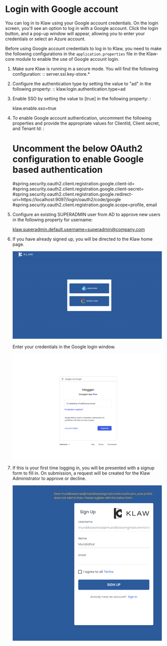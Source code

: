 # Login with Google account

You can log in to Klaw using your Google account credentials. On the
login screen, you'll see an option to log in with a Google account.
Click the login button, and a pop-up window will appear, allowing you to
enter your credentials or select an Azure account.

Before using Google account credentials to log in to Klaw, you need to
make the following configurations in the `application.properties` file
in the Klaw-core module to enable the use of Google account login.

1. Make sure Klaw is running in a secure mode. You will find the
following configuration: :: server.ssl.key-store.\*

2. Configure the authentication type by setting the value to \"ad\" in
the following property: :: klaw.login.authentication.type=ad

3. Enable SSO by setting the value to [true] in the
following property: :

    klaw.enable.sso=true

4. To enable Google account authentication, uncomment the following
properties and provide the appropriate values for ClientId, Client
secret, and Tenant Id: :

    # Uncomment the below OAuth2 configuration to enable Google based authentication
    #spring.security.oauth2.client.registration.google.client-id=
    #spring.security.oauth2.client.registration.google.client-secret=
    #spring.security.oauth2.client.registration.google.redirect-uri=https://localhost:9097/login/oauth2/code/google
    #spring.security.oauth2.client.registration.google.scope=profile, email

5. Configure an existing SUPERADMIN user from AD to approve new users in the following property for username:

    <klaw.superadmin.default.username=superadmin@company.com>

6.  If you have already signed up, you will be directed to the Klaw home
    page.

    ![image](../../../static/images/authentication/OAuthLogin.png)

    Enter your credentials in the Google login window.

    ![image](../../../static/images/authentication/GoogleLogin.png)

7.  If this is your first time logging in, you will be presented with a
    signup form to fill in. On submission, a request will be created for
    the Klaw Administrator to approve or decline.

    ![image](../../../static/images/authentication/OAuthSignupForm.png)
